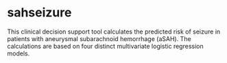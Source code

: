 # sahseizure
This clinical decision support tool calculates the predicted risk of seizure in patients with aneurysmal subarachnoid hemorrhage (aSAH). The calculations are based on four distinct multivariate logistic regression models.
